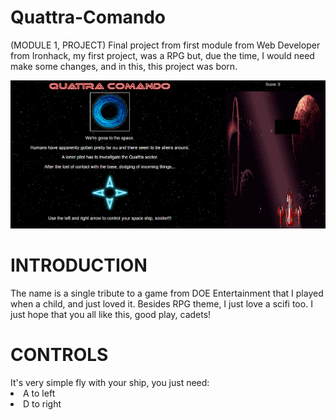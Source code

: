 # Quattra-Comando
(MODULE 1, PROJECT)
Final project from first module from Web Developer from Ironhack, my first project, was a RPG but, due the time, I would need make some changes, and in this, this project was born.

![Preview](images/Preview.PNG )

<H1>INTRODUCTION</H1>
The name is a single tribute to a game from DOE Entertainment that I played when a child, and just loved it.
Besides RPG theme, I just love a scifi too.
I just hope that you all like this, good play, cadets!

<H1> CONTROLS </H1>
It's very simple fly with your ship, you just need:
<li>A to left</li>
<li>D to right</li>
